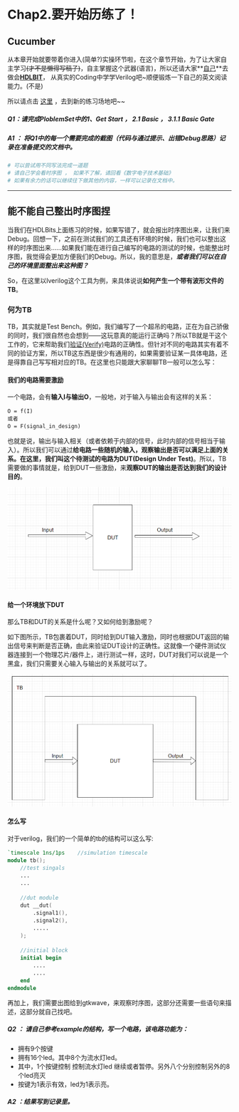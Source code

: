 # Chap2.要开始历练了！

## Cucumber

从本章开始就要带着你进入(简单?)实操环节啦，在这个章节开始，为了让大家自主学习~~(才不是懒得写稿子)~~，自主掌握这个武器(语言)，所以还请大家**<u>自己</u>**去做会<u>**HDLBIT**</u>， 从真实的Coding中学学Verilog吧~顺便锻炼一下自己的英文阅读能力。(不是)

所以请点击 [这里][ HDL] ，去到新的练习场地吧~~

##### Q1：请完成PloblemSet中的1、Get Start ， 2.1 Basic ， 3.1.1 Basic Gate

##### A1 ： 将Q1中的每一个需要完成的截图（代码与通过提示、出错Debug思路）记录在准备提交的文档中。



~~~bash
# 可以尝试用不同写法完成一道题
# 请自己学会看时序图 ， 如果不了解，请回看《数字电子技术基础》
# 如果有余力的话可以继续往下做其他的内容，一样可以记录在文档中。
~~~

---

## 能不能自己整出时序图捏

当我们在HDLBits上面练习的时候，如果写错了，就会报出时序图出来，让我们来Debug。回想一下，之前在测试我们的工具还有环境的时候，我们也可以整出这样的时序图出来……如果我们能在进行自己编写的电路的测试的时候，也能整出时序图，我觉得会更加方便我们的Debug。所以，我的意思是，***或者我们可以在自己的环境里面整出来这种图？*** 

So，在这里以Iverilog这个工具为例，来具体说说**如何产生一个带有波形文件的TB**。



### 何为TB

TB，其实就是Test Bench。例如，我们编写了一个超吊的电路，正在为自己骄傲的同时，我们很自然也会想到——这玩意真的能运行正确吗？所以TB就是干这个工作的，它来帮助我们<u>验证(Verify)</u>电路的正确性。但针对不同的电路其实有着不同的验证方案，所以TB这东西是很少有通用的，如果需要验证某一具体电路，还是得靠自己写写相对应的TB。在这里也只能跟大家聊聊TB一般可以怎么写：

#### 我们的电路需要激励

一个电路，会有**输入I与输出O**，一般地，对于输入与输出会有这样的关系：

~~~latex
O = f(I) 
或者
O = F(signal_in_design)
~~~

也就是说，输出与输入相关（或者依赖于内部的信号，此时内部的信号相当于输入）。所以我们可以通过**给电路一些随机的输入，观察输出是否可以满足上面的关系。**在这里，我们叫这个待测试的电路为**DUT(Design Under Test)**。所以，TB需要做的事情就是，给到DUT一些激励，来**观察DUT的输出是否达到我们的设计目的**。

![tb图示](./pic/tb_1.png)



#### 给一个环境放下DUT

那么TB和DUT的关系是什么呢？又如何给到激励呢？

如下图所示，TB包裹着DUT，同时给到DUT输入激励，同时也根据DUT返回的输出信号来判断是否正确，由此来验证DUT设计的正确性。这就像一个硬件测试仪器连接到一个物理芯片/器件上，进行测试一样，这时，DUT对我们可以说是一个黑盒，我们只需要关心输入与输出的关系就可以了。

![tb与dut](./pic/tb_2.png)



#### 怎么写

对于verilog，我们的一个简单的tb的结构可以这么写:

~~~verilog
`timescale 1ns/1ps    //simulation timescale
module tb();
	//test singals 
    ...
    ...
    
    //dut module 
    dut __dut(
        .signal1(),
        .signal2(),
        .....
    );
    
    //initial block 
    initial begin
    	....
        ....
    end
endmodule
~~~

再加上，我们需要出图给到gtkwave，来观察时序图，这部分还需要一些语句来描述，这部分就自己找吧。

##### Q2	： 请自己参考example的结构，写一个电路，该电路功能为：

* 拥有9个按键
* 拥有16个led。其中8个为流水灯led。
* 其中，1个按键控制 控制流水灯led 继续或者暂停。另外八个分别控制另外的8个led亮灭
* 按键为1表示有效，led为1表示亮。

##### A2	：结果写到记录里。







[ HDL]: https://hdlbits.01xz.net/wiki/Main_Page

